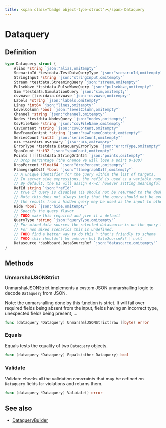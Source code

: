 ```yaml
---
title: <span class="badge object-type-struct"></span> Dataquery
---
```

# <span class="badge object-type-struct"></span> Dataquery

## Definition

```go
type Dataquery struct {
    Alias *string `json:"alias,omitempty"`
    ScenarioId *testdata.TestDataQueryType `json:"scenarioId,omitempty"`
    StringInput *string `json:"stringInput,omitempty"`
    Stream *testdata.StreamingQuery `json:"stream,omitempty"`
    PulseWave *testdata.PulseWaveQuery `json:"pulseWave,omitempty"`
    Sim *testdata.SimulationQuery `json:"sim,omitempty"`
    CsvWave []testdata.CSVWave `json:"csvWave,omitempty"`
    Labels *string `json:"labels,omitempty"`
    Lines *int64 `json:"lines,omitempty"`
    LevelColumn *bool `json:"levelColumn,omitempty"`
    Channel *string `json:"channel,omitempty"`
    Nodes *testdata.NodesQuery `json:"nodes,omitempty"`
    CsvFileName *string `json:"csvFileName,omitempty"`
    CsvContent *string `json:"csvContent,omitempty"`
    RawFrameContent *string `json:"rawFrameContent,omitempty"`
    SeriesCount *int32 `json:"seriesCount,omitempty"`
    Usa *testdata.USAQuery `json:"usa,omitempty"`
    ErrorType *testdata.DataqueryErrorType `json:"errorType,omitempty"`
    SpanCount *int32 `json:"spanCount,omitempty"`
    Points [][]testdata.StringOrInt64 `json:"points,omitempty"`
    // Drop percentage (the chance we will lose a point 0-100)
    DropPercent *float64 `json:"dropPercent,omitempty"`
    FlamegraphDiff *bool `json:"flamegraphDiff,omitempty"`
    // A unique identifier for the query within the list of targets.
    // In server side expressions, the refId is used as a variable name to identify results.
    // By default, the UI will assign A->Z; however setting meaningful names may be useful.
    RefId string `json:"refId"`
    // true if query is disabled (ie should not be returned to the dashboard)
    // Note this does not always imply that the query should not be executed since
    // the results from a hidden query may be used as the input to other queries (SSE etc)
    Hide *bool `json:"hide,omitempty"`
    // Specify the query flavor
    // TODO make this required and give it a default
    QueryType *string `json:"queryType,omitempty"`
    // For mixed data sources the selected datasource is on the query level.
    // For non mixed scenarios this is undefined.
    // TODO find a better way to do this ^ that's friendly to schema
    // TODO this shouldn't be unknown but DataSourceRef | null
    Datasource *dashboard.DataSourceRef `json:"datasource,omitempty"`
}
```
## Methods

### <span class="badge object-method"></span> UnmarshalJSONStrict

UnmarshalJSONStrict implements a custom JSON unmarshalling logic to decode `Dataquery` from JSON.

Note: the unmarshalling done by this function is strict. It will fail over required fields being absent from the input, fields having an incorrect type, unexpected fields being present, …

```go
func (dataquery *Dataquery) UnmarshalJSONStrict(raw []byte) error
```

### <span class="badge object-method"></span> Equals

Equals tests the equality of two `Dataquery` objects.

```go
func (dataquery *Dataquery) Equals(other Dataquery) bool
```

### <span class="badge object-method"></span> Validate

Validate checks all the validation constraints that may be defined on `Dataquery` fields for violations and returns them.

```go
func (dataquery *Dataquery) Validate() error
```

## See also

 * <span class="badge builder"></span> [DataqueryBuilder](./builder-DataqueryBuilder.md)
